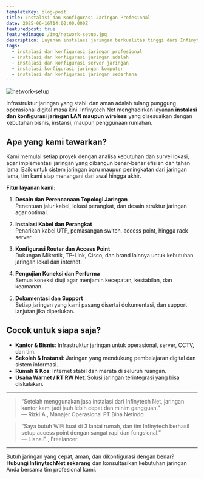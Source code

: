 ```yaml
---
templateKey: blog-post
title: Instalasi dan Konfigurasi Jaringan Profesional
date: 2025-06-16T14:00:00.000Z
featuredpost: true
featuredimage: /img/network-setup.jpg
description: Layanan instalasi jaringan berkualitas tinggi dari Infinytech Net untuk kantor, rumah, maupun instansi. Stabil, aman, dan dikonfigurasi sesuai kebutuhan.
tags:
  - instalasi dan konfigurasi jaringan profesional
  - instalasi dan konfigurasi jaringan adalah
  - instalasi dan konfigurasi server jaringan
  - instalasi konfigurasi jaringan komputer
  - instalasi dan konfigurasi jaringan sederhana
---
```

![network-setup](/img/network-setup.jpg)

Infrastruktur jaringan yang stabil dan aman adalah tulang punggung operasional digital masa kini. Infinytech Net menghadirkan layanan **instalasi dan konfigurasi jaringan LAN maupun wireless** yang disesuaikan dengan kebutuhan bisnis, instansi, maupun penggunaan rumahan.

## Apa yang kami tawarkan?

Kami memulai setiap proyek dengan analisa kebutuhan dan survei lokasi, agar implementasi jaringan yang dibangun benar-benar efisien dan tahan lama. Baik untuk sistem jaringan baru maupun peningkatan dari jaringan lama, tim kami siap menangani dari awal hingga akhir.

**Fitur layanan kami:**
1. **Desain dan Perencanaan Topologi Jaringan**  
   Penentuan jalur kabel, lokasi perangkat, dan desain struktur jaringan agar optimal.

2. **Instalasi Kabel dan Perangkat**  
   Penarikan kabel UTP, pemasangan switch, access point, hingga rack server.

3. **Konfigurasi Router dan Access Point**  
   Dukungan Mikrotik, TP-Link, Cisco, dan brand lainnya untuk kebutuhan jaringan lokal dan internet.

4. **Pengujian Koneksi dan Performa**  
   Semua koneksi diuji agar menjamin kecepatan, kestabilan, dan keamanan.

5. **Dokumentasi dan Support**  
   Setiap jaringan yang kami pasang disertai dokumentasi, dan support lanjutan jika diperlukan.

## Cocok untuk siapa saja?

- **Kantor & Bisnis**: Infrastruktur jaringan untuk operasional, server, CCTV, dan tim.  
- **Sekolah & Instansi**: Jaringan yang mendukung pembelajaran digital dan sistem informasi.  
- **Rumah & Kos**: Internet stabil dan merata di seluruh ruangan.  
- **Usaha Warnet / RT RW Net**: Solusi jaringan terintegrasi yang bisa diskalakan.

---

> “Setelah menggunakan jasa instalasi dari Infinytech Net, jaringan kantor kami jadi jauh lebih cepat dan minim gangguan.”  
> — Rizki A., Manajer Operasional PT Bina Netindo

> “Saya butuh WiFi kuat di 3 lantai rumah, dan tim Infinytech berhasil setup access point dengan sangat rapi dan fungsional.”  
> — Liana F., Freelancer

---

Butuh jaringan yang cepat, aman, dan dikonfigurasi dengan benar?  
**Hubungi InfinytechNet sekarang** dan konsultasikan kebutuhan jaringan Anda bersama tim profesional kami.
